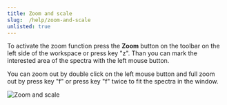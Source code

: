 ```yaml
---
title: Zoom and scale
slug:  /help/zoom-and-scale
unlisted: true
---
```


To activate the zoom function press the **Zoom** button on the toolbar on the left side of the workspace or press key "z". Than you can mark the interested area of the spectra with the left mouse button.

You can zoom out by double click on the left mouse button and full zoom out by press key "f" or press key "f" twice to fit the spectra in the window.

![Zoom and scale](./img/zoom_scale/zoom-in.gif)
